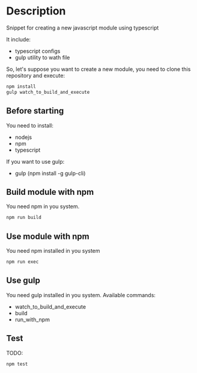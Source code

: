 Description
========
Snippet for creating a new javascript module using typescript<br>

It include:
- typescript configs
- gulp utility to wath file


So, let's suppose you want to create a new module, you need to clone this repository and execute:
```bash
npm install
gulp watch_to_build_and_execute
```


Before starting
--------------

You need to install:
- nodejs
- npm
- typescript

If you want to use gulp:
- gulp (npm install -g gulp-cli)


Build module with npm
--------------

You need npm in you system.

```bash
npm run build
```


Use module with npm
--------------

You need npm installed in you system

```bash
npm run exec
```



Use gulp
--------------

You need gulp installed in you system.
Available commands:
- watch_to_build_and_execute
- build
- run_with_npm


Test
--------------
TODO:

```bash
npm test
```
